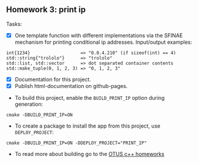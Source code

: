## Homework 3: print ip
Tasks:
- [x] One template function with different implementations via the SFINAE mechanism for printing conditional ip addresses. Input/output examples:

```
int{1234}                   => "0.0.4.210" (if sizeof(int) == 4)
std::string{"trololo"}      => "trololo"
std::list, std::vector      => dot separated container contents
std::make_tuple(0, 1, 2, 3) => "0, 1, 2, 3"
```
- [x] Documentation for this project.
- [x] Publish html-documentation on github-pages.

* To build this project, enable the `BUILD_PRINT_IP` option during generation:
```
cmake -DBUILD_PRINT_IP=ON
```
* To create a package to install the app from this project, use `DEPLOY_PROJECT`:
```
cmake -DBUILD_PRINT_IP=ON -DDEPLOY_PROJECT="PRINT_IP"
```
* To read more about building go to the [OTUS c++ homeworks](https://github.com/jketra/otus_cpp#building)